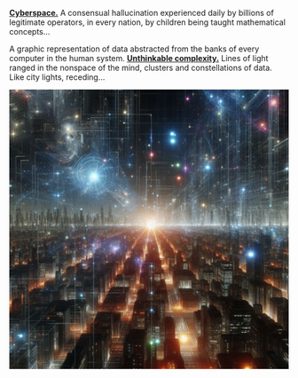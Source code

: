 [**Cyberspace.**](https://en.wikipedia.org/wiki/Cyberspace) A consensual hallucination experienced daily by billions of legitimate operators, in every nation, by children being taught mathematical concepts... 

A graphic representation of data abstracted from the banks of every computer in the human system. [**Unthinkable complexity.**](https://www.bing.com/search?form=SKPBOT&q=Unthinkable%20complexity.) Lines of light ranged in the nonspace of the mind, clusters and constellations of data. Like city lights, receding...

![Unthinkable Complexity](https://github.com/Marasgeon/Marasgeon/blob/main/Cyberspace.jpeg)
<!---
Marasgeon/Marasgeon is a ✨ special ✨ repository because its `README.md` (this file) appears on your GitHub profile.
You can click the Preview link to take a look at your changes.
--->
